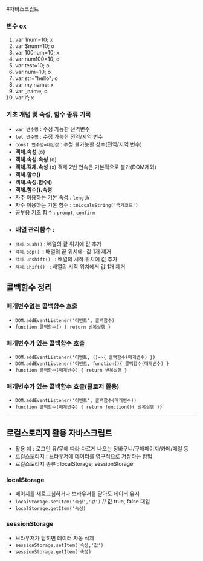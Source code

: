 #자바스크립트
### 변수 ox
1. var 1num=10; x
2. var $num=10; o
3. var 100num=10; x
4. var num100=10; o
5. var test=10; o
6. var num=10; o
7. var str="hello"; o
8. var my name; x
9. var _name; o
10. var if; x
### 기초 개념 및 속성, 함수 종류 기록
* `var 변수명` : 수정 가능한 전역변수
* `let 변수명` : 수정 가능한 전역/지역 변수
* `const 변수명=대입값` : 수정 불가능한 상수(전역/지역 변수)
* **객체.속성** (o)
* **객체.속성.속성** (o)
* **객체.객체.속성** (x) 객체 2번 연속은 기본적으로 불가(DOM제외)
* **객체.함수()**
* **객체.속성.함수()**
* **객체.함수().속성**
* 자주 이용하는 기본 속성 : `length`
* 자주 이용하는 기본 함수 : `toLocaleString('국가코드')`
* 공부용 기초 함수 : `prompt`, `confirm`
* ### **배열** 관리함수 :
* `객체.push()` : 배열의 끝 위치에 값 추가
* `객체.pop() `: 배열의 끝 위치에- 값 1개 제거
* `객체.unshift() ` : 배열의 시작 위치에 값 추가
* `객체.shift() ` : 배열의 시작 위치에서 값 1개 제거
## 콜백함수 정리
### 매개변수없는 콜백함수 호출
* `DOM.addEventListener('이벤트', 콜백함수)`
* `function 콜백함수() { return 반복실행 }`

### 매개변수가 있는 콜백함수 호출
* `DOM.addEventListener('이벤트, ()=>{ 콜백함수(매개변수) })`
* `DOM.addEventListener('이벤트, function(){ 콜백함수(매개변수) }`
* `function 콜백함수(매개변수) { return 반복실행 }`

### 매개변수가 있는 콜백함수 호출(클로저 활용)
* `DOM.addEventListener('이벤트', 콜백함수(매개변수))`
* `function 콜백함수(매개변수) { return function(){ 반복실행 }}`
-----
## 로컬스토리지 활용 자바스크립트
* 활용 예 : 로그인 유/무에 따라 다르게 나오는 장바구니/구매페이지/카페/메일 등
* 로컬스토리지 : 브라우저에 데이터를 영구적으로 저장하는 방법
* 로컬스토리지 종류 : localStorage, sessionStorage
### localStorage  
* 페이지를 새로고침하거나 브라우저를 닫아도 데이터 유지
* `localStorage.setItem('속성','값')` // 값 true, false 대입
* `localStorage.getItem('속성)`
### sessionStorage
* 브라우저가 닫히면 데이터 자동 삭제
* `sessionStorage.setItem('속성,'값')`
* `sessionStorage.getItem('속성)`